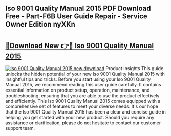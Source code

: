 ## Iso 9001 Quality Manual 2015 PDF Download Free - Part-F6B User Guide Repair - Service Owner Edition nyXKn

# <h2><a href="http://bc28321.oget.top/?id=Iso+9001+Quality+Manual+2015">🔗Download New 👉🔴 Iso 9001 Quality Manual 2015</a></h2>

[![Iso 9001 Quality Manual 2015 new download](https://i.imgur.com/5g1atiW.png)](http://bc28321.oget.top/?id=Iso+9001+Quality+Manual+2015)
Product Insights This guide unlocks the hidden potential of your new Iso 9001 Quality Manual 2015 with insightful tips and tricks. Before you start using your Iso 9001 Quality Manual 2015, we recommend reading this user guide carefully. It contains essential information on product setup, operation, maintenance, and troubleshooting, ensuring that you are able to use the product effectively and efficiently. This Iso 9001 Quality Manual 2015 comes equipped with a comprehensive set of features to meet your diverse needs. It's our hope that the Iso 9001 Quality Manual 2015 has been a clear and concise guide in helping you get started with your new product. Should you require any assistance or clarification, please do not hesitate to contact our customer support team.
